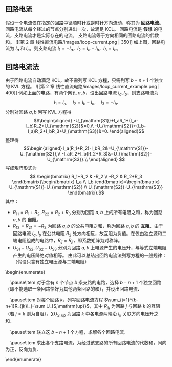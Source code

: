 ## 回路电流
假设一个电流仅在指定的回路中循顺时针或逆时针方向流动，称其为 **回路电流**。
回路电流从每个经过的节点分别进出一次，故满足 KCL。
回路电流是 **假想** 的电流，支路电流才是实际存在的电流。
支路电流等于方向相同的回路电流的代数和。
![[第 2 章 线性直流电路/images/loop-current.png | 350]]
如上图，回路电流为 $I_a$ 和 $I_b$，则支路电流 $I_1=-I_a$，$I_2=I_a-I_b$，$I_3=I_b$。
## 回路电流法
由于回路电流自动满足 KCL，故不需列写 KCL 方程，只需列写 $b − n + 1$ 个独立的 KVL 方程。
![[第 2 章 线性直流电路/images/loop_current_example.png | 400]]
例如上面的电路，有两个网孔 $a,b$，设出回路电流 $I_a,I_b$，则支路电流为 $$I_1=I_a,\quad I_2=I_b-I_a,\quad I_3=-I_b.$$分别对回路 $a,b$ 列写 KVL 方程得 $$\begin{aligned}
-U_{\mathrm{S1}}+I_aR_1+(I_a-I_b)R_2+U_{\mathrm{S2}}&=0,\\
-U_{\mathrm{S2}}+(I_b-I_a)R_2+I_bR_3+U_{\mathrm{S3}}&=0.
\end{aligned}$$整理得 $$\begin{aligned}
I_a(R_1+R_2)-I_bR_2&=U_{\mathrm{S1}}-U_{\mathrm{S2}},\\
-I_aR_2+I_b(R_2+R_3)&=U_{\mathrm{S2}}-U_{\mathrm{S3}}.\\
\end{aligned}
$$写成矩阵形式为$$
\begin{bmatrix}
    R_1+R_2 & -R_2 \\
    -R_2 & R_2+R_3
\end{bmatrix}\begin{bmatrix}
    I_a \\ I_b
\end{bmatrix}=\begin{bmatrix}
    U_{\mathrm{S1}}-U_{\mathrm{S2}} \\
    U_{\mathrm{S2}}-U_{\mathrm{S3}}
\end{bmatrix}.$$其中：
- $R_{11}=R_1+R_2,R_{22}=R_2+R_3$ 分别为回路 $a,b$ 上的所有电阻之和，称为回路 $a,b$ 的 **自阻**。
- $R_{12}=R_{21}=-R_2$ 为回路 $a,b$ 的公共电阻之和，称为回路 $a,b$ 的 **互阻**．由于回路电流 $I_a,I_b$ 在公共电阻 $R_2$ 处方向相反，故互阻为负值。在仅由独立源和二端电阻组成的电路中，$R_{ij}=R_{ji}$，即系数矩阵为对称阵。
- $U_{\mathrm{S1}}-U_{\mathrm{S2}},U_{\mathrm{S2}}-U_{\mathrm{S3}}$ 分别为回路 $a,b$ 上电源产生的电压升，与等式左端电阻产生的电压降绝对值相等。
由此可以总结出回路电流法列写方程的一般规律：（假设只含有独立电压源与二端电阻）

\begin{enumerate}

    \pause\item 对于含有 $n$ 个节点 $b$ 条支路的电路，选择 $b-n+1$ 个独立回路（即不能选取一条回路恰好为其他两条回路的和），并设出回路电流．

    \pause\item 对每个回路 $k$，列写回路电流方程 $\sum_{j=1}^{b-n+1}R_{jk}I_j=\sum U_{S,\mathrm{up}}$，其中 $R_{jk}$ 为回路 $j$ 与回路 $k$ 的互阻（若 $j=k$ 则为自阻），$\sum U_{S,\mathrm{up}}$ 为回路 $k$ 中各电源两端沿 $I_k$ 关联方向电压升之和．

    \pause\item 联立这 $b-n+1$ 个方程，求解各个回路电流．

    \pause\item 求出各个支路电流，为经过该支路的所有回路电流的代数和，同向为正，反向为负．

\end{enumerate}